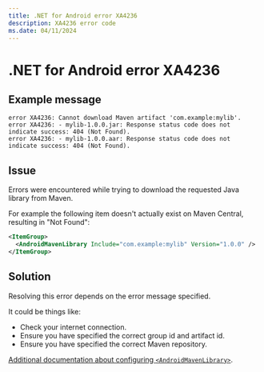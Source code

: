 ```yaml
---
title: .NET for Android error XA4236
description: XA4236 error code
ms.date: 04/11/2024
---
```

# .NET for Android error XA4236

## Example message

```
error XA4236: Cannot download Maven artifact 'com.example:mylib'.
error XA4236: - mylib-1.0.0.jar: Response status code does not indicate success: 404 (Not Found).
error XA4236: - mylib-1.0.0.aar: Response status code does not indicate success: 404 (Not Found).
```

## Issue

Errors were encountered while trying to download the requested Java library from Maven.

For example the following item doesn't actually exist on Maven Central, resulting in "Not Found":

```xml
<ItemGroup>
  <AndroidMavenLibrary Include="com.example:mylib" Version="1.0.0" />
</ItemGroup>
```

## Solution

Resolving this error depends on the error message specified.

It could be things like:
- Check your internet connection.
- Ensure you have specified the correct group id and artifact id.
- Ensure you have specified the correct Maven repository.

[Additional documentation about configuring `<AndroidMavenLibrary>`](../features/maven/android-maven-library.md).
